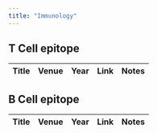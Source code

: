 ```yaml
---
title: "Immunology"
---
```


## T Cell epitope

| Title | Venue | Year | Link | Notes |
| --- | --- | --- | --- | --- |

## B Cell epitope

| Title | Venue | Year | Link | Notes |
| --- | --- | --- | --- | --- |

